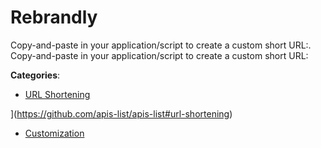 # Rebrandly


Copy-and-paste in your application/script to create a custom short URL:. Copy-and-paste in your application/script to create a custom short URL:



**Categories**:
- [URL Shortening](https://github.com/apis-list/apis-list#url-shortening)



](https://github.com/apis-list/apis-list#url-shortening)
- [Customization](https://github.com/apis-list/apis-list#customization)






